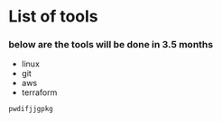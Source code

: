 
# List of tools 
### below are the tools will be done in 3.5 months 

- linux
- git
- aws
- terraform

```
pwdifjjgpkg
```
